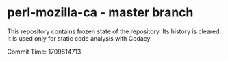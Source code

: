 # perl-mozilla-ca - master branch

This repository contains frozen state of the repository.
Its history is cleared. It is used only for static code
analysis with Codacy.

Commit Time: 1709614713